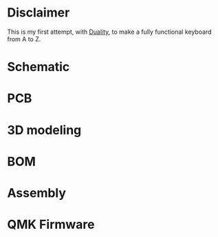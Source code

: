 # Disclaimer
This is my first attempt, with [Duality](https://github.com/a-newhouse/Duality), to make a fully functional keyboard from A to Z. 
# Schematic
# PCB
# 3D modeling
# BOM
# Assembly
# QMK Firmware
